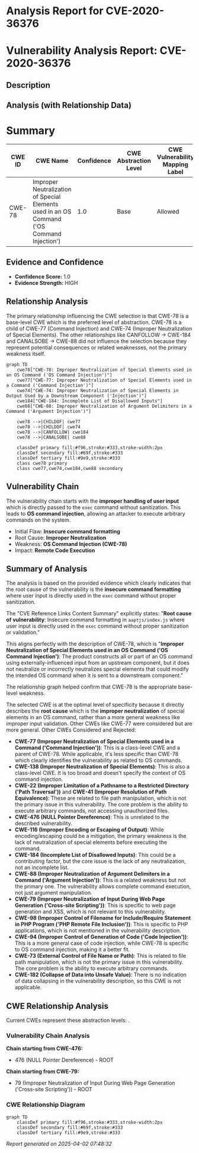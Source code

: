 # Analysis Report for CVE-2020-36376

# Vulnerability Analysis Report: CVE-2020-36376

## Description



## Analysis (with Relationship Data)

# Summary
| CWE ID | CWE Name | Confidence | CWE Abstraction Level | CWE Vulnerability Mapping Label | CWE-Vulnerability Mapping Notes |
|---|---|---|---|---|---|
| CWE-78 | Improper Neutralization of Special Elements used in an OS Command ('OS Command Injection') | 1.0 | Base | Allowed | Primary CWE |

## Evidence and Confidence

*   **Confidence Score:** 1.0
*   **Evidence Strength:** HIGH

## Relationship Analysis
The primary relationship influencing the CWE selection is that CWE-78 is a base-level CWE which is the preferred level of abstraction. CWE-78 is a child of CWE-77 (Command Injection) and CWE-74 (Improper Neutralization of Special Elements). The other relationships like CANFOLLOW -> CWE-184 and CANALSOBE -> CWE-88 did not influence the selection because they represent potential consequences or related weaknesses, not the primary weakness itself.

```mermaid
graph TD
    cwe78["CWE-78: Improper Neutralization of Special Elements used in an OS Command ('OS Command Injection')"]
    cwe77["CWE-77: Improper Neutralization of Special Elements used in a Command ('Command Injection')"]
    cwe74["CWE-74: Improper Neutralization of Special Elements in Output Used by a Downstream Component ('Injection')"]
    cwe184["CWE-184: Incomplete List of Disallowed Inputs"]
    cwe88["CWE-88: Improper Neutralization of Argument Delimiters in a Command ('Argument Injection')"]

    cwe78 -->|CHILDOF| cwe77
    cwe78 -->|CHILDOF| cwe74
    cwe78 -->|CANFOLLOW| cwe184
    cwe78 -->|CANALSOBE| cwe88
    
    classDef primary fill:#f96,stroke:#333,stroke-width:2px
    classDef secondary fill:#69f,stroke:#333
    classDef tertiary fill:#9e9,stroke:#333
    class cwe78 primary
    class cwe77,cwe74,cwe184,cwe88 secondary
```

## Vulnerability Chain
The vulnerability chain starts with the **improper handling of user input** which is directly passed to the `exec` command without sanitization. This leads to **OS command injection**, allowing an attacker to execute arbitrary commands on the system.
  - Initial Flaw: **Insecure command formatting**
  - Root Cause: **Improper Neutralization**
  - Weakness: **OS Command Injection (CWE-78)**
  - Impact: **Remote Code Execution**

## Summary of Analysis
The analysis is based on the provided evidence which clearly indicates that the root cause of the vulnerability is the **insecure command formatting** where user input is directly used in the `exec` command without proper sanitization.

The "CVE Reference Links Content Summary" explicitly states: "**Root cause of vulnerability**: Insecure command formatting in `aaptjs/index.js` where user input is directly used in the `exec` command without proper sanitization or validation."

This aligns perfectly with the description of CWE-78, which is "**Improper Neutralization of Special Elements used in an OS Command ('OS Command Injection')**: The product constructs all or part of an OS command using externally-influenced input from an upstream component, but it does not neutralize or incorrectly neutralizes special elements that could modify the intended OS command when it is sent to a downstream component."

The relationship graph helped confirm that CWE-78 is the appropriate base-level weakness.

The selected CWE is at the optimal level of specificity because it directly describes the **root cause** which is the **improper neutralization** of special elements in an OS command, rather than a more general weakness like improper input validation. Other CWEs like CWE-77 were considered but are more general.
Other CWEs Considered and Rejected:

*   **CWE-77 (Improper Neutralization of Special Elements used in a Command ('Command Injection'))**: This is a class-level CWE and a parent of CWE-78. While applicable, it's less specific than CWE-78 which clearly identifies the vulnerability as related to OS commands.
*   **CWE-138 (Improper Neutralization of Special Elements)**: This is also a class-level CWE. It is too broad and doesn't specify the context of OS command injection.
*   **CWE-22 (Improper Limitation of a Pathname to a Restricted Directory ('Path Traversal'))** and **CWE-41 (Improper Resolution of Path Equivalence)**: These are related to file path manipulation, which is not the primary issue in this vulnerability. The core problem is the ability to execute arbitrary commands, not accessing unauthorized files.
*   **CWE-476 (NULL Pointer Dereference)**: This is unrelated to the described vulnerability.
*   **CWE-116 (Improper Encoding or Escaping of Output)**: While encoding/escaping could be a mitigation, the primary weakness is the lack of neutralization of special elements before executing the command.
*   **CWE-184 (Incomplete List of Disallowed Inputs)**: This could be a contributing factor, but the core issue is the lack of any neutralization, not an incomplete list.
*   **CWE-88 (Improper Neutralization of Argument Delimiters in a Command ('Argument Injection'))**: This is a related weakness but not the primary one. The vulnerability allows complete command execution, not just argument manipulation.
*   **CWE-79 (Improper Neutralization of Input During Web Page Generation ('Cross-site Scripting'))**: This is specific to web page generation and XSS, which is not relevant to this vulnerability.
*   **CWE-98 (Improper Control of Filename for Include/Require Statement in PHP Program ('PHP Remote File Inclusion'))**: This is specific to PHP applications, which is not mentioned in the vulnerability description.
*   **CWE-94 (Improper Control of Generation of Code ('Code Injection'))**: This is a more general case of code injection, while CWE-78 is specific to OS command injection, making it a better fit.
*   **CWE-73 (External Control of File Name or Path)**: This is related to file path manipulation, which is not the primary issue in this vulnerability. The core problem is the ability to execute arbitrary commands.
*   **CWE-182 (Collapse of Data into Unsafe Value)**: There is no indication of data collapsing in the vulnerability description, so this CWE is not applicable.


## CWE Relationship Analysis

Current CWEs represent these abstraction levels: .


### Vulnerability Chain Analysis

**Chain starting from CWE-476:**
- 476 (NULL Pointer Dereference) - ROOT


**Chain starting from CWE-79:**
- 79 (Improper Neutralization of Input During Web Page Generation ('Cross-site Scripting')) - ROOT



### CWE Relationship Diagram

```mermaid
graph TD
    classDef primary fill:#f96,stroke:#333,stroke-width:2px
    classDef secondary fill:#69f,stroke:#333
    classDef tertiary fill:#9e9,stroke:#333
```



*Report generated on 2025-04-02 07:48:32*
